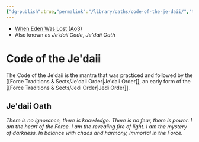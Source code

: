 ```yaml
---
{"dg-publish":true,"permalink":"/library/oaths/code-of-the-je-daii/","tags":["oath"]}
---
```


- [When Eden Was Lost (Ao3)](https://archiveofourown.org/works/19334440/chapters/45992584)
- Also known as *Je'daii Code*, *Je'daii Oath*
# Code of the Je'daii
The Code of the Je'daii is the mantra that was practiced and followed by the [[Force Traditions & Sects/Je'daii Order\|Je'daii Order]], an early form of the [[Force Traditions & Sects/Jedi Order\|Jedi Order]]. 
## Je'daii Oath

*There is no ignorance, there is knowledge.
There is no fear, there is power.
I am the heart of the Force.
I am the revealing fire of light.
I am the mystery of darkness.
In balance with chaos and harmony,
Immortal in the Force.* 